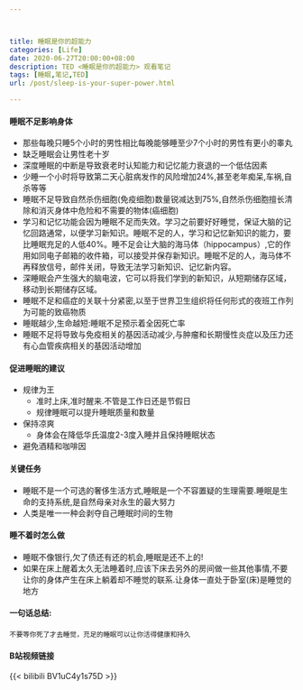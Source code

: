 ```yaml
---



title: 睡眠是你的超能力
categories: [Life]
date: 2020-06-27T20:00:00+08:00
description: TED <睡眠是你的超能力> 观看笔记
tags: [睡眠,笔记,TED]
url: /post/sleep-is-your-super-power.html

---
```



#### 睡眠不足影响身体

* 那些每晚只睡5个小时的男性相比每晚能够睡至少7个小时的男性有更小的睾丸
* 缺乏睡眠会让男性老十岁
* 深度睡眠的中断是导致衰老时认知能力和记忆能力衰退的一个低估因素
* 少睡一个小时将导致第二天心脏病发作的风险增加24%,甚至老年痴呆,车祸,自杀等等 
* 睡眠不足导致自然杀伤细胞(免疫细胞)数量锐减达到75%,自然杀伤细胞擅长清除和消灭身体中危险和不需要的物体(癌细胞)
* 学习和记忆功能会因为睡眠不足而失效。学习之前要好好睡觉，保证大脑的记忆回路通常，以便学习新知识。睡眠不足的人，学习和记忆新知识的能力，要比睡眠充足的人低40%。睡不足会让大脑的海马体（hippocampus）,它的作用如同电子邮箱的收件箱，可以接受并保存新知识。睡眠不足的人，海马体不再释放信号，邮件关闭，导致无法学习新知识、记忆新内容。
* 深睡眠会产生强大的脑电波，它可以将我们学到的新知识，从短期储存区域，移动到长期储存区域。
* 睡眠不足和癌症的关联十分紧密,以至于世界卫生组织将任何形式的夜班工作列为可能的致癌物质
* 睡眠越少,生命越短:睡眠不足预示着全因死亡率
* 睡眠不足将导致与免疫相关的基因活动减少,与肿瘤和长期慢性炎症以及压力还有心血管疾病相关的基因活动增加

#### 促进睡眠的建议

* 规律为王
	* 准时上床,准时醒来.不管是工作日还是节假日
	* 规律睡眠可以提升睡眠质量和数量
* 保持凉爽
	* 身体会在降低华氏温度2-3度入睡并且保持睡眠状态
* 避免酒精和咖啡因

#### 关键任务

* 睡眠不是一个可选的奢侈生活方式,睡眠是一个不容置疑的生理需要.睡眠是生命的支持系统,是自然母亲对永生的最大努力 
* 人类是唯一一种会剥夺自己睡眠时间的生物

#### 睡不着时怎么做

* 睡眠不像银行,欠了债还有还的机会,睡眠是还不上的!
* 如果在床上醒着太久无法睡着时,应该下床去另外的房间做一些其他事情,不要让你的身体产生在床上躺着却不睡觉的联系.让身体一直处于卧室(床)是睡觉的地方


#### 一句话总结:
`不要等你死了才去睡觉，充足的睡眠可以让你活得健康和持久`

#### B站视频链接

{{< bilibili BV1uC4y1s75D >}}

